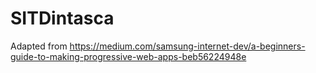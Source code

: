 # SITDintasca

Adapted from https://medium.com/samsung-internet-dev/a-beginners-guide-to-making-progressive-web-apps-beb56224948e


